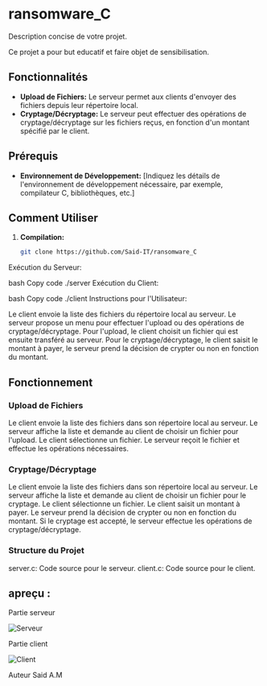 # ransomware_C



Description concise de votre projet.

Ce projet a pour but educatif et faire objet de sensibilisation. 

## Fonctionnalités

- **Upload de Fichiers:** Le serveur permet aux clients d'envoyer des fichiers depuis leur répertoire local.
- **Cryptage/Décryptage:** Le serveur peut effectuer des opérations de cryptage/décryptage sur les fichiers reçus, en fonction d'un montant spécifié par le client.

## Prérequis

- **Environnement de Développement:** [Indiquez les détails de l'environnement de développement nécessaire, par exemple, compilateur C, bibliothèques, etc.]

## Comment Utiliser

1. **Compilation:**
   ```bash
   git clone https://github.com/Said-IT/ransomware_C
Exécution du Serveur:

bash
Copy code
./server
Exécution du Client:

bash
Copy code
./client
Instructions pour l'Utilisateur:

Le client envoie la liste des fichiers du répertoire local au serveur.
Le serveur propose un menu pour effectuer l'upload ou des opérations de cryptage/décryptage.
Pour l'upload, le client choisit un fichier qui est ensuite transféré au serveur.
Pour le cryptage/décryptage, le client saisit le montant à payer, le serveur prend la décision de crypter ou non en fonction du montant.
## Fonctionnement
### Upload de Fichiers
Le client envoie la liste des fichiers dans son répertoire local au serveur.
Le serveur affiche la liste et demande au client de choisir un fichier pour l'upload.
Le client sélectionne un fichier.
Le serveur reçoit le fichier et effectue les opérations nécessaires.
### Cryptage/Décryptage
Le client envoie la liste des fichiers dans son répertoire local au serveur.
Le serveur affiche la liste et demande au client de choisir un fichier pour le cryptage.
Le client sélectionne un fichier.
Le client saisit un montant à payer.
Le serveur prend la décision de crypter ou non en fonction du montant.
Si le cryptage est accepté, le serveur effectue les opérations de cryptage/décryptage.
### Structure du Projet
server.c: Code source pour le serveur.
client.c: Code source pour le client.

## apreçu  :

Partie serveur 

![Serveur](image/server.png)

Partie client 

![Client](image/client.png)


Auteur
Said A.M

